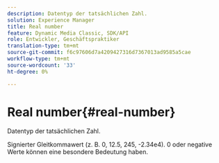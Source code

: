 ```yaml
---
description: Datentyp der tatsächlichen Zahl.
solution: Experience Manager
title: Real number
feature: Dynamic Media Classic, SDK/API
role: Entwickler, Geschäftspraktiker
translation-type: tm+mt
source-git-commit: f6c97606d7a4209427316d7367013ad9585a5cae
workflow-type: tm+mt
source-wordcount: '33'
ht-degree: 0%

---
```



# Real number{#real-number}

Datentyp der tatsächlichen Zahl.

Signierter Gleitkommawert (z. B. 0, 12.5, 245, -2.34e4). 0 oder negative Werte können eine besondere Bedeutung haben.